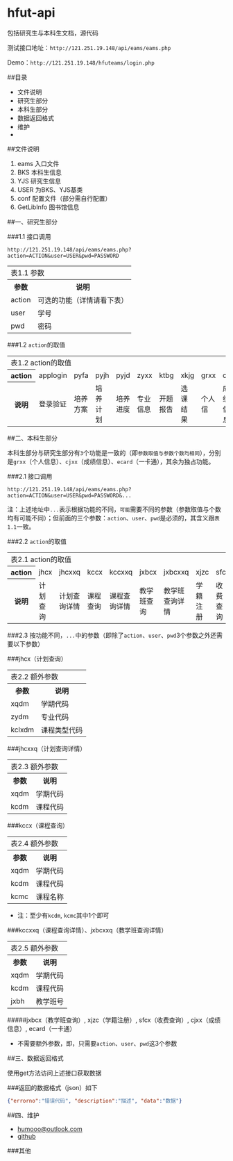# hfut-api

包括研究生与本科生文档，源代码

测试接口地址：`http://121.251.19.148/api/eams/eams.php`

Demo：`http://121.251.19.148/hfuteams/login.php`

##目录

* 文件说明
* 研究生部分
* 本科生部分
* 数据返回格式
* 维护
* 
##文件说明

1. eams	入口文件
2. BKS	本科生信息
3. YJS	研究生信息
4. USER	为BKS、YJS基类
5. conf	配置文件（部分需自行配置）
6. GetLibInfo	图书馆信息

##一、研究生部分

###1.1 接口调用

`http://121.251.19.148/api/eams/eams.php?action=ACTION&user=USER&pwd=PASSWORD`

<table class="table table-bordered table-striped">
   <tr>
           <td colspan="2">表1.1 参数</td>
   </tr>
   <tr>
        <th>参数</th>
    	<th>说明</th>
	</tr>
	<tr>
		<td>action</td>
		<td>可选的功能（详情请看下表）</td>
	</tr>
	<tr>
		<td>user</td>
		<td>学号</td>
	</tr>
	<tr>
		<td>pwd</td>
		<td>密码</td>
	</tr>
</table>

###1.2 `action`的取值

<table class="table table-bordered table-striped">
   <tr>
       	<td colspan="10">表1.2 action的取值</td>
   </tr>
    <tr>
        <th>action</th>
		<td>applogin</td>
		<td>pyfa</td>
		<td>pyjh</td>
		<td>pyjd</td>
		<td>zyxx</td>
		<td>ktbg</td>
		<td>xkjg</td>
		<td>grxx</td>
		<td>cjxx</td>
		<td>ecard</td>
	</tr>
	<tr>
    	<th>说明</th>
		<td>登录验证</td>
		<td>培养方案</td>
		<td>培养计划</td>
		<td>培养进度</td>
		<td>专业信息</td>
		<td>开题报告</td>
		<td>选课结果</td>
		<td>个人信</td>
		<td>成绩信息</td>
		<td>一卡通信息</td>
	</tr>
</table>

##二、本科生部分

本科生部分与研究生部分有`3`个功能是一致的（即`参数取值与参数个数均相同`），分别是`grxx`（个人信息）、`cjxx`（成绩信息）、`ecard`（一卡通），其余为独占功能。

###2.1 接口调用

`http://121.251.19.148/api/eams/eams.php?action=ACTION&user=USER&pwd=PASSWORD&...`

注：上述地址中`...`表示根据功能的不同，`可能`需要不同的参数（参数取值与个数均有可能不同）；但前面的三个参数：`action`、`user`、`pwd`是必须的，其含义跟`表1.1`一致。

###2.2 `action`的取值

<table class="table table-bordered table-striped">
   <tr>
        <td colspan="12">表2.1 action的取值</td>
   </tr>
    <tr>
        <th>action</th>
		<td>jhcx</td>
		<td>jhcxxq</td>
		<td>kccx</td>
		<td>kccxxq</td>
		<td>jxbcx</td>
		<td>jxbcxxq</td>
		<td>xjzc</td>
		<td>sfcx</td>
		<td>grxx</td>
		<td>cjxx</td>
		<td>ecard</td>
	</tr>
	<tr>
    	<th>说明</th>
		<td>计划查询</td>
		<td>计划查询详情</td>
		<td>课程查询</td>
		<td>课程查询详情</td>
		<td>教学班查询</td>
		<td>教学班查询详情</td>
		<td>学籍注册</td>
		<td>收费查询</td>
		<td>个人信息</td>
		<td>成绩信息</td>
		<td>一卡通信息</td>
	</tr>
</table>

###2.3 按功能不同，`...`中的参数（即除了`action`、`user`、`pwd`3个参数之外还需要以下参数）

###jhcx（计划查询）

<table class="table table-bordered table-striped">
   <tr>
        <td colspan="2">表2.2 额外参数</td>
   </tr>
   <tr>
        <th>参数</th>
		<th>说明</th>
	</tr>
	<tr>
		<td>xqdm</td>
		<td>学期代码</td>
	</tr>
	<tr>
		<td>zydm</td>
		<td>专业代码</td>
	</tr>
	<tr>
		<td>kclxdm</td>
		<td>课程类型代码</td>
	</tr>
</table>

###jhcxxq（计划查询详情）

<table class="table table-bordered table-striped">
   <tr>
       <td colspan="2">表2.3 额外参数</td>
   </tr>
   <tr>
        <th>参数</th>
    	<th>说明</th>
	</tr>
	<tr>
		<td>xqdm</td>
		<td>学期代码</td>
	</tr>
	<tr>
		<td>kcdm</td>
		<td>课程代码</td>
	</tr>
</table>

###kccx（课程查询）

<table class="table table-bordered table-striped">
   <tr>
        <td colspan="2">表2.4 额外参数</td>
   </tr>
   <tr>
        <th>参数</th>
        <th>说明</th>
	</tr>
	<tr>
		<td>xqdm</td>
		<td>学期代码</td>
	</tr>
	<tr>
		<td>kcdm</td>
		<td>课程代码</td>
	</tr>
	<tr>
		<td>kcmc</td>
		<td>课程名称</td>
	</tr>
</table>

 * 注：至少有`kcdm`, `kcmc`其中1个即可

###kccxxq（课程查询详情）、jxbcxxq（教学班查询详情）

<table class="table table-bordered table-striped">
   <tr>
        <td colspan="2">表2.5 额外参数</td>
   </tr>
   <tr>
        <th>参数</th>
        <th>说明</th>
    </tr>
	<tr>
		<td>xqdm</td>
		<td>学期代码</td>
	</tr>
	<tr>
		<td>kcdm</td>
		<td>课程代码</td>
	</tr>
	<tr>
		<td>jxbh</td>
		<td>教学班号</td>
	</tr>
</table>

#####jxbcx（教学班查询）, xjzc（学籍注册）, sfcx（收费查询）, cjxx（成绩信息）, ecard（一卡通）
 * 不需要额外参数，即，只需要`action`、`user`、`pwd`这3个参数

##三、数据返回格式

使用get方法访问上述接口获取数据

###返回的数据格式（json）如下

```JSON
{"errorno":"错误代码", "description":"描述", "data":"数据"}
```

##四、维护

 * humooo@outlook.com
 * [github](https://github.com/bluestein)
 
###其他